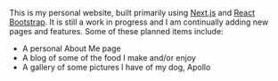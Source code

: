 This is my personal website, built primarily using [Next.js](https://nextjs.org/) and [React Bootstrap](https://react-bootstrap.github.io). It is still a work in progress and I am continually adding new pages and features. Some of these planned items include:

- A personal About Me page
- A blog of some of the food I make and/or enjoy
- A gallery of some pictures I have of my dog, Apollo